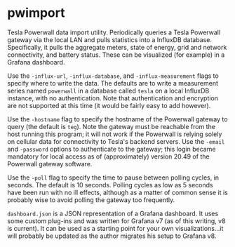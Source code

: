 pwimport
========

Tesla Powerwall data import utility.  Periodically queries a Tesla
Powerwall gateway via the local LAN and pulls statistics into a
InfluxDB database.  Specifically, it pulls the aggregate meters, state
of energy, grid and network connectivity, and battery status.  These
can be visualized (for example) in a Grafana dashboard.

Use the `-influx-url`, `-influx-database`, and `-influx-measurement`
flags to specify where to write the data.  The defaults are to write a
measurement series named `powerwall` in a database called `tesla` on a
local InfluxDB instance, with no authentication.  Note that
authentication and encryption are not supported at this time (it would
be fairly easy to add however).

Use the `-hostname` flag to specify the hostname of the Powerwall
gateway to query (the default is `teg`).  Note the gateway must be
reachable from the host running this program; it will not work if the
Powerwall is relying solely on cellular data for connectivity to
Tesla's backend servers. Use the `-email` and `-password` options to
authenticate to the gateway; this login became mandatory for local
access as of (approximately) version 20.49 of the Powerwall gateway
software.

Use the `-poll` flag to specify the time to pause between polling
cycles, in seconds.  The default is 10 seconds.  Polling cycles as low
as 5 seconds have been run with no ill effects, although as a matter
of common sense it is probably wise to avoid polling the gateway too
frequently.

`dashboard.json` is a JSON representation of a Grafana dashboard.
It uses some custom plug-ins and was written for Grafana v7 (as of
this writing, v8 is current). It can be used as a starting point
for your own visualizations...it will probably be updated as the
author migrates his setup to Grafana v8.

